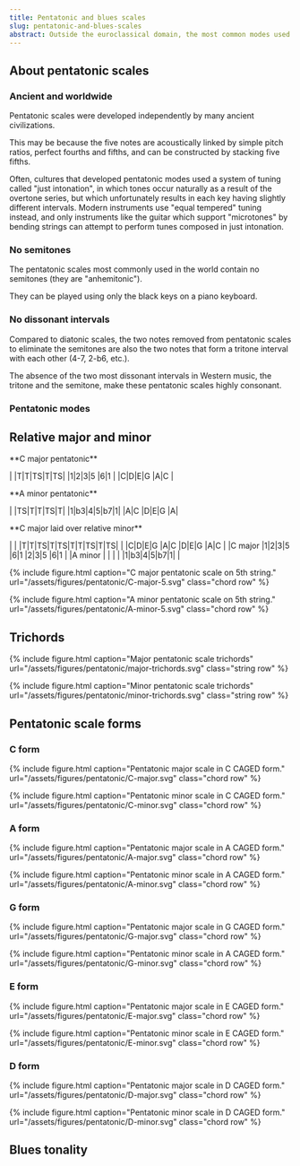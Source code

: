```yaml
---
title: Pentatonic and blues scales
slug: pentatonic-and-blues-scales
abstract: Outside the euroclassical domain, the most common modes used in the world are pentatonic. Add "blue notes" to get the blues. 
---
```


## About pentatonic scales

### Ancient and worldwide 

Pentatonic scales were developed independently by many ancient civilizations.

This may be because the five notes are acoustically linked by simple pitch ratios,
perfect fourths and fifths,
and can be constructed by stacking five fifths.

Often,
cultures that developed pentatonic modes used a system of tuning called "just intonation",
in which tones occur naturally as a result of the overtone series,
but which unfortunately results in each key having slightly different intervals.
Modern instruments use "equal tempered" tuning instead,
and only instruments like the guitar which support "microtones" by bending strings 
can attempt to perform tunes composed in just intonation.


### No semitones

The pentatonic scales most commonly used in the world contain no semitones
(they are "anhemitonic").

They can be played using only the black keys on a piano keyboard.

### No dissonant intervals

Compared to diatonic scales,
the two notes removed from pentatonic scales to eliminate the semitones
are also the two notes that form a tritone interval with each other
(4-7, 2-b6, etc.).

The absence of the two most dissonant intervals in Western music,
the tritone and the semitone,
make these pentatonic scales highly consonant.

### Pentatonic modes

## Relative major and minor

<div class="table-wrapper" markdown="block">
**C major pentatonic**

| |T|T|TS|T|TS|
|1|2|3|5 |6|1 |
|C|D|E|G |A|C |

</div>


<div class="table-wrapper" markdown="block">
**A minor pentatonic**

| |TS|T|T|TS|T|
|1|b3|4|5|b7|1|
|A|C |D|E|G |A|

</div>

<div class="table-wrapper" markdown="block">
**C major laid over relative minor**

|         | |T|T|TS|T|TS|T|T|TS|T|TS|
|         |C|D|E|G |A|C |D|E|G |A|C |
|C major  |1|2|3|5 |6|1 |2|3|5 |6|1 |
|A  minor | | | |  |1|b3|4|5|b7|1|  |

</div>

{% include figure.html
    caption="C major pentatonic scale on 5th string."
    url="/assets/figures/pentatonic/C-major-5.svg"
    class="chord row"
%}

{% include figure.html
    caption="A minor pentatonic scale on 5th string."
    url="/assets/figures/pentatonic/A-minor-5.svg"
    class="chord row"
%}

## Trichords

{% include figure.html
    caption="Major pentatonic scale trichords"
    url="/assets/figures/pentatonic/major-trichords.svg"
    class="string row"
%}

{% include figure.html
    caption="Minor pentatonic scale trichords"
    url="/assets/figures/pentatonic/minor-trichords.svg"
    class="string row"
%}

## Pentatonic scale forms

### C form

{% include figure.html
    caption="Pentatonic major scale in C CAGED form."
    url="/assets/figures/pentatonic/C-major.svg"
    class="chord row"
%}

{% include figure.html
    caption="Pentatonic minor scale in C CAGED form."
    url="/assets/figures/pentatonic/C-minor.svg"
    class="chord row"
%}

### A form

{% include figure.html
    caption="Pentatonic major scale in A CAGED form."
    url="/assets/figures/pentatonic/A-major.svg"
    class="chord row"
%}

{% include figure.html
    caption="Pentatonic minor scale in A CAGED form."
    url="/assets/figures/pentatonic/A-minor.svg"
    class="chord row"
%}

### G form

{% include figure.html
    caption="Pentatonic major scale in G CAGED form."
    url="/assets/figures/pentatonic/G-major.svg"
    class="chord row"
%}

{% include figure.html
    caption="Pentatonic minor scale in A CAGED form."
    url="/assets/figures/pentatonic/G-minor.svg"
    class="chord row"
%}

### E form

{% include figure.html
    caption="Pentatonic major scale in E CAGED form."
    url="/assets/figures/pentatonic/E-major.svg"
    class="chord row"
%}

{% include figure.html
    caption="Pentatonic minor scale in E CAGED form."
    url="/assets/figures/pentatonic/E-minor.svg"
    class="chord row"
%}

### D form


{% include figure.html
    caption="Pentatonic major scale in D CAGED form."
    url="/assets/figures/pentatonic/D-major.svg"
    class="chord row"
%}

{% include figure.html
    caption="Pentatonic minor scale in D CAGED form."
    url="/assets/figures/pentatonic/D-minor.svg"
    class="chord row"
%}


## Blues tonality
